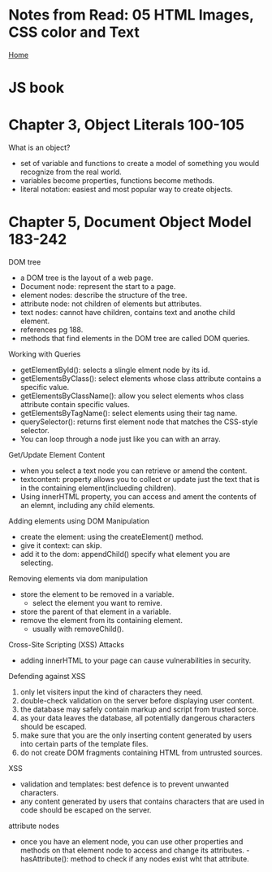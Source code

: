 # Notes from Read: 05 HTML Images, CSS color and Text
[Home](README.md)

# JS book
# Chapter 3, Object Literals 100-105

What is an object?
- set of variable and functions to create a model of something you would recognize from the real world. <br>
- variables become properties, functions become methods. <br>
- literal notation: easiest and most popular way to create objects. <br>

# Chapter 5, Document Object Model 183-242

DOM tree
- a DOM tree is the layout of a web page. <br>
- Document node: represent the start to a page. <br>
- element nodes: describe the structure of the tree. <br>
- attribute node: not children of elements but attributes. <br>
- text nodes: cannot have children, contains text and anothe child element. <br>
- references pg 188. <br>
- methods that find elements in the DOM tree are called DOM queries. <br>

Working with Queries
- getElementById(): selects a slingle elment node by its id.<br>
- getElementsByClass(): select elements whose class attribute contains a specific value. <br>
- getElementsByClassName(): allow you select elements whos class attribute contain specific values. <br>
- getElementsByTagName(): select elements using their tag name. <br>
- querySelector(): returns first element node that matches the CSS-style selector. <br>
- You can loop through a node just like you can with an array. <br>

Get/Update Element Content <br>
- when you select a text node you can retrieve or amend the content. <br>
- textcontent: property allows you to collect or update just the text that is in the containing element(inclueding children). <br>
- Using innerHTML property, you can access and ament the contents of an elemnt, including any child elements.

Adding elements using DOM Manipulation <br>
- create the element: using the createElement() method. <br>
- give it context: can skip. <br>
- add it to the dom: appendChild() specify what element you are selecting. <br>

Removing elements via dom manipulation
- store the element to be removed in a variable. <br>
  - select the element you want to remive. <br>
- store the parent of that element in a variable. <br>
- remove the element from its containing element. <br>
  - usually with removeChild(). <br>

Cross-Site Scripting (XSS) Attacks <br>
- adding innerHTML to your page can cause vulnerabilities in security. <br>

Defending against XSS
1. only let visiters input the kind of characters they need. <br>
2. double-check validation on the server before displaying user content. <br>
3. the database may safely contain markup and script from trusted sorce. <br>
4. as your data leaves the database, all potentially dangerous characters should be escaped. <br>
5. make sure that you are the only inserting content generated by users into certain parts of the template files. <br>
6. do not create DOM fragments containing HTML from untrusted sources. <br>

XSS <br>
- validation and templates: best defence is to prevent unwanted characters. <br>
- any content generated by users that contains characters that are used in code should be escaped on the server. <br>

attribute nodes <br>
- once you have an element node, you can use other properties and methods on that element node to access and change its attributes.
-hasAttribute(): method to check if any nodes exist wht that attribute. <br>
